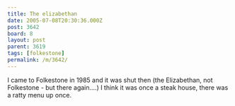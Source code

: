```yaml
---
title: The elizabethan
date: 2005-07-08T20:30:36.000Z
post: 3642
board: 8
layout: post
parent: 3619
tags: [folkestone]
permalink: /m/3642/
---
```

I came to Folkestone in 1985 and it was shut then (the Elizabethan, not Folkestone - but there again....) I think it was once a steak house, there was a ratty menu up once.
